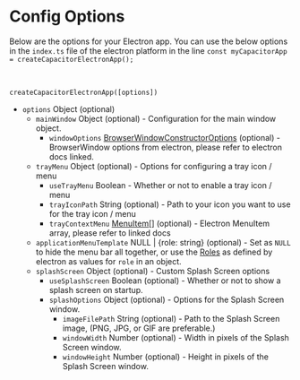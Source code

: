 # **Config Options**

Below are the options for your Electron app. You can use the below options in the `index.ts` file of the electron platform in the line `const myCapacitorApp = createCapacitorElectronApp();`

<br />

`createCapacitorElectronApp([options])`

- `options` Object (optional)
  - `mainWindow` Object (optional) - Configuration for the main window object.
    - `windowOptions` [BrowserWindowConstructorOptions](https://www.electronjs.org/docs/api/browser-window#new-browserwindowoptions) (optional) - BrowserWindow options from electron, please refer to electron docs linked.
  - `trayMenu` Object (optional) - Options for configuring a tray icon / menu
    - `useTrayMenu` Boolean - Whether or not to enable a tray icon / menu
    - `trayIconPath` String (optional) - Path to your icon you want to use for the tray icon / menu
    - `trayContextMenu` [MenuItem[]](https://www.electronjs.org/docs/api/menu-item#new-menuitemoptions) (optional) - Electron MenuItem array, please refer to linked docs
  - `applicationMenuTemplate` NULL | {role: string} (optional) - Set as `NULL` to hide the menu bar all together, or use the [Roles](https://www.electronjs.org/docs/api/menu-item#new-menuitemoptions) as defined by electron as values for `role` in an object.
  - `splashScreen` Object (optional) - Custom Splash Screen options
    - `useSplashScreen` Boolean (optional) - Whether or not to show a splash screen on startup.
    - `splashOptions` Object (optional) - Options for the Splash Screen window.
      - `imageFilePath` String (optional) - Path to the Splash Screen image, (PNG, JPG, or GIF are preferable.)
      - `windowWidth` Number (optional) - Width in pixels of the Splash Screen window.
      - `windowHeight` Number (optional) - Height in pixels of the Splash Screen window.
